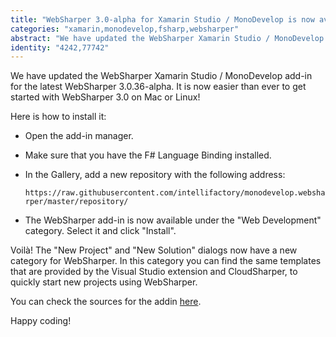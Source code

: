```yaml
---
title: "WebSharper 3.0-alpha for Xamarin Studio / MonoDevelop is now available!"
categories: "xamarin,monodevelop,fsharp,websharper"
abstract: "We have updated the WebSharper Xamarin Studio / MonoDevelop add-in for the latest WebSharper 3.0.36-alpha.It is now easier than ever to get started with WebSharper 3.0 on Mac or Linux!"
identity: "4242,77742"
---
```

We have updated the WebSharper Xamarin Studio / MonoDevelop add-in for the latest WebSharper 3.0.36-alpha.
It is now easier than ever to get started with WebSharper 3.0 on Mac or Linux!

Here is how to install it:

* Open the add-in manager.

* Make sure that you have the F# Language Binding installed.

* In the Gallery, add a new repository with the following address:

	`https://raw.githubusercontent.com/intellifactory/monodevelop.websharper/master/repository/`

* The WebSharper add-in is now available under the "Web Development" category. Select it and click "Install".

Voilà! The "New Project" and "New Solution" dialogs now have a new category for WebSharper.
In this category you can find the same templates that are provided by the Visual Studio extension and CloudSharper,
to quickly start new projects using WebSharper.

You can check the sources for the addin [here](https://github.com/intellifactory/monodevelop.websharper).

Happy coding!